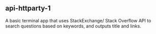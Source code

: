 ## api-httparty-1 ##

A basic terminal app that uses StackExchange/ Stack Overflow API to search questions based on keywords, and outputs title and links.